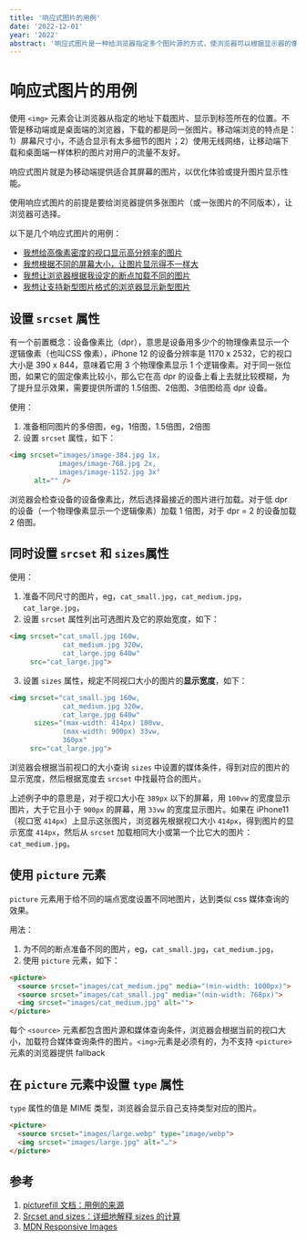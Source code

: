 ```yaml
---
title: '响应式图片的用例'
date: '2022-12-01'
year: '2022'
abstract: '响应式图片是一种给浏览器指定多个图片源的方式，使浏览器可以根据显示器的像素密度、页面中图片元素大小等条件加载合适的图片，达到降低带宽使用、提升浏览体验的效果'
---
```


# 响应式图片的用例

使用 `<img>` 元素会让浏览器从指定的地址下载图片、显示到标签所在的位置。不管是移动端或是桌面端的浏览器，下载的都是同一张图片。移动端浏览的特点是：1）屏幕尺寸小，不适合显示有太多细节的图片；2）使用无线网络，让移动端下载和桌面端一样体积的图片对用户的流量不友好。

响应式图片就是为移动端提供适合其屏幕的图片，以优化体验或提升图片显示性能。

使用响应式图片的前提是要给浏览器提供多张图片（或一张图片的不同版本），让浏览器可选择。

以下是几个响应式图片的用例：

- <a href="#srcset">我想给高像素密度的视口显示高分辨率的图片</a>
- <a href="#srcset-sizes">我想根据不同的屏幕大小，让图片显示得不一样大</a>
- <a href="#picture">我想让浏览器根据我设定的断点加载不同的图片</a>
- <a href="#picture-type">我想让支持新型图片格式的浏览器显示新型图片</a>

## <h2 id="srcset">设置 `srcset` 属性</h2>

有一个前置概念：设备像素比（dpr），意思是设备用多少个的物理像素显示一个逻辑像素（也叫CSS 像素），iPhone 12 的设备分辨率是 1170 x 2532，它的视口大小是 390 x 844，意味着它用 3 个物理像素显示 1 个逻辑像素。对于同一张位图，如果它的固定像素比较小，那么它在高 dpr 的设备上看上去就比较模糊，为了提升显示效果，需要提供所谓的 1.5倍图、2倍图、3倍图给高 dpr 设备。

使用：
  1. 准备相同图片的多倍图，eg，1倍图，1.5倍图，2倍图
  2. 设置 `srcset` 属性，如下：

```html
<img srcset="images/image-384.jpg 1x,
            images/image-768.jpg 2x,
            images/image-1152.jpg 3x"
      alt="" />
```

浏览器会检查设备的设备像素比，然后选择最接近的图片进行加载。对于低 dpr 的设备（一个物理像素显示一个逻辑像素）加载 1 倍图，对于 dpr = 2 的设备加载 2 倍图。

## <h2 id="srcset-sizes">同时设置 `srcset` 和 `sizes`属性</h2>

使用：

1. 准备不同尺寸的图片，eg，`cat_small.jpg`，`cat_medium.jpg`，`cat_large.jpg`，
2. 设置 `srcset` 属性列出可选图片及它的原始宽度，如下：

```html
<img srcset="cat_small.jpg 160w,
             cat_medium.jpg 320w,
             cat_large.jpg 640w"
     src="cat_large.jpg">
```

3. 设置 `sizes` 属性，规定不同视口大小的图片的**显示宽度**，如下：

```html
<img srcset="cat_small.jpg 160w,
             cat_medium.jpg 320w,
             cat_large.jpg 640w"
      sizes="(max-width: 414px) 100vw,
             (max-width: 900px) 33vw,
             360px"
     src="cat_large.jpg">
```

浏览器会根据当前视口的大小查询 `sizes` 中设置的媒体条件，得到对应的图片的显示宽度，然后根据宽度去 `srcset` 中找最符合的图片。

上述例子中的意思是，对于视口大小在 `389px` 以下的屏幕，用 `100vw` 的宽度显示图片，大于它且小于 `900px` 的屏幕，用 `33vw` 的宽度显示图片。如果在 iPhone11（视口宽 `414px`）上显示这张图片，浏览器先根据视口大小 `414px`，得到图片的显示宽度 `414px`，然后从 `srcset` 加载相同大小或第一个比它大的图片：`cat_medium.jpg`。

## <h2 id="picture">使用 `picture` 元素</h2>

`picture` 元素用于给不同的端点宽度设置不同地图片，达到类似 css 媒体查询的效果。

用法：

1. 为不同的断点准备不同的图片，eg，`cat_small.jpg`，`cat_medium.jpg`，
2. 使用 `picture` 元素，如下：

```html
<picture>
  <source srcset="images/cat_medium.jpg" media="(min-width: 1000px)">
  <source srcset="images/cat_small.jpg" media="(min-width: 768px)">
  <img srcset="images/cat_medium.jpg" alt="">
</picture>
```

每个 `<source>` 元素都包含图片源和媒体查询条件，浏览器会根据当前的视口大小，加载符合媒体查询条件的图片。`<img>`元素是必须有的，为不支持 `<picture>` 元素的浏览器提供 fallback

## <h2 id="picture-type">在 `picture` 元素中设置 `type` 属性</h2>

`type` 属性的值是 MIME 类型，浏览器会显示自己支持类型对应的图片。

```html
<picture>
  <source srcset="images/large.webp" type="image/webp">
  <img srcset="images/large.jpg" alt="…">
</picture>
```

## 参考

1. [picturefill 文档：用例的来源](http://scottjehl.github.io/picturefill/)
2. [Srcset and sizes：详细地解释 sizes 的计算](https://ericportis.com/posts/2014/srcset-sizes/)
3. [MDN Responsive Images](https://developer.mozilla.org/en-US/docs/Learn/HTML/Multimedia_and_embedding/Responsive_images)